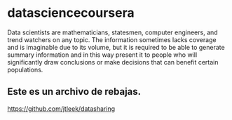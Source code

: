 # datasciencecoursera
Data scientists are mathematicians, statesmen, computer engineers, and trend watchers on any topic. The information sometimes lacks coverage and is imaginable due to its volume, but it is required to be able to generate summary information and in this way present it to people who will significantly draw conclusions or make decisions that can benefit certain populations.
## Este es un archivo de rebajas.
https://github.com/jtleek/datasharing
